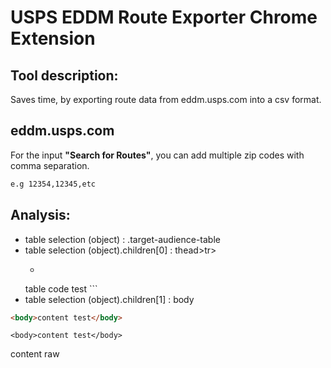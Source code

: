 # USPS EDDM Route Exporter Chrome Extension

## Tool description:
Saves time, by exporting route data from eddm.usps.com into a csv format.


## eddm.usps.com
For the input **"Search for Routes"**, you can add multiple zip codes with comma separation.
```bash
e.g 12354,12345,etc
```

## Analysis:
- table selection (object) : .target-audience-table
- table selection (object).children[0] : thead>tr>
  - ```xhtml
  <html>table code test</html>
  ```
- table selection (object).children[1] : body


```html
<body>content test</body>
```

```xhtml
<body>content test</body>
```

<body>content raw</body>
